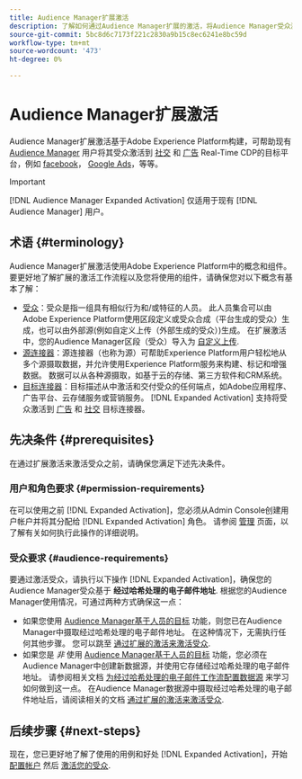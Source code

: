 ```yaml
---
title: Audience Manager扩展激活
description: 了解如何通过Audience Manager扩展的激活，将Audience Manager受众激活到社交和广告目标。
source-git-commit: 5bc8d6c7173f221c2830a9b15c8ec6241e8bc59d
workflow-type: tm+mt
source-wordcount: '473'
ht-degree: 0%

---
```



# Audience Manager扩展激活

Audience Manager扩展激活基于Adobe Experience Platform构建，可帮助现有 [Audience Manager](https://experienceleague.adobe.com/en/docs/audience-manager/user-guide/aam-home) 用户将其受众激活到 [社交](../destinations/catalog/social/overview.md) 和 [广告](../destinations/catalog/advertising/overview.md) Real-Time CDP的目标平台，例如 [facebook](../destinations/catalog/social/facebook.md)， [Google Ads](../destinations/catalog/advertising/google-ads-destination.md)，等等。

>[!IMPORTANT]
>
>[!DNL Audience Manager Expanded Activation] 仅适用于现有 [!DNL Audience Manager] 用户。

## 术语 {#terminology}

Audience Manager扩展激活使用Adobe Experience Platform中的概念和组件。 要更好地了解扩展的激活工作流程以及您将使用的组件，请确保您对以下概念有基本了解：

* [受众](../segmentation/ui/overview.md)：受众是指一组具有相似行为和/或特征的人员。 此人员集合可以由Adobe Experience Platform使用区段定义或受众合成（平台生成的受众）生成，也可以由外部源(例如自定义上传（外部生成的受众）)生成。 在扩展激活中，您的Audience Manager区段（受众）导入为 [自定义上传](../segmentation/ui/overview.md#import-audience).
* [源连接器](../sources/home.md)：源连接器（也称为源）可帮助Experience Platform用户轻松地从多个源摄取数据，并允许使用Experience Platform服务来构建、标记和增强数据。 数据可以从各种源摄取，如基于云的存储、第三方软件和CRM系统。
* [目标连接器](../destinations/home.md)：目标描述从中激活和交付受众的任何端点，如Adobe应用程序、广告平台、云存储服务或营销服务。 [!DNL Expanded Activation] 支持将受众激活到 [广告](../destinations/catalog/advertising/overview.md) 和 [社交](../destinations/catalog/social/overview.md) 目标连接器。

## 先决条件 {#prerequisites}

在通过扩展激活来激活受众之前，请确保您满足下述先决条件。

### 用户和角色要求 {#permission-requirements}

在可以使用之前 [!DNL Expanded Activation]，您必须从Admin Console创建用户帐户并将其分配给 [!DNL Expanded Activation] 角色。 请参阅 [管理](administration.md) 页面，以了解有关如何执行此操作的详细说明。

### 受众要求 {#audience-requirements}

要通过激活受众，请执行以下操作 [!DNL Expanded Activation]，确保您的Audience Manager受众基于 **经过哈希处理的电子邮件地址**. 根据您的Audience Manager使用情况，可通过两种方式确保这一点：

* 如果您使用 [Audience Manager基于人员的目标](https://experienceleague.adobe.com/en/docs/audience-manager/user-guide/features/destinations/people-based/people-based-destinations-overview) 功能，则您已在Audience Manager中摄取经过哈希处理的电子邮件地址。 在这种情况下，无需执行任何其他步骤。 您可以跳至 [通过扩展的激活来激活受众](activate-audiences.md).
* 如果您是 _非_ 使用 [Audience Manager基于人员的目标](https://experienceleague.adobe.com/en/docs/audience-manager/user-guide/features/destinations/people-based/people-based-destinations-overview) 功能，您必须在Audience Manager中创建新数据源，并使用它存储经过哈希处理的电子邮件地址。 请参阅相关文档 [为经过哈希处理的电子邮件工作流配置数据源](https://experienceleague.adobe.com/en/docs/audience-manager/user-guide/features/data-sources/create-data-source-hashed-emails) 来学习如何做到这一点。 在Audience Manager数据源中摄取经过哈希处理的电子邮件地址后，请阅读相关的文档 [通过扩展的激活来激活受众](activate-audiences.md).

## 后续步骤 {#next-steps}

现在，您已更好地了解了使用的用例和好处 [!DNL Expanded Activation]，开始 [配置帐户](administration.md) 然后 [激活您的受众](activate-audiences.md).


